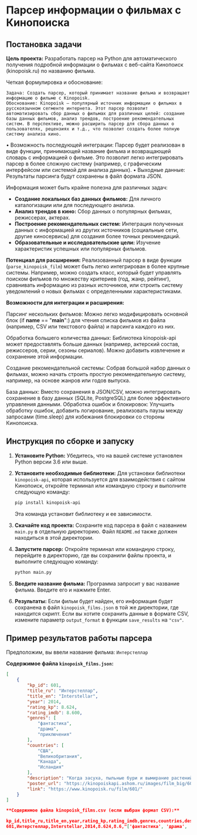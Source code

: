 # Парсер информации о фильмах с Кинопоиска

## Постановка задачи

**Цель проекта:** Разработать парсер на Python для автоматического получения подробной информации о фильмах с веб-сайта Кинопоиск (kinopoisk.ru) по названию фильма.

Четкая формулировка и обоснование:

	Задача: Создать парсер, который принимает название фильма и возвращает информацию о фильме с Kinopoisk.
	Обоснование: Kinopoisk — популярный источник информации о фильмах в русскоязычном сегменте интернета. Этот парсер позволит автоматизировать сбор данных о фильмах для различных целей: создание базы данных фильмов, анализ трендов, построение рекомендательных систем. В перспективе, можно расширить парсер для сбора данных о пользователях, рецензиях и т.д., что позволит создать более полную систему анализа кино.
•	Возможность последующей интеграции:
	Парсер будет реализован в виде функции, принимающей название фильма и возвращающей словарь с информацией о фильме. Это позволит легко интегрировать парсер в более сложную систему (например, с графическим интерфейсом или системой для анализа данных).
•	Выходные данные:
	Результаты парсинга будут сохранены в файл формата JSON.

 Информация может быть крайне полезна для различных задач:

*   **Создание локальных баз данных фильмов:** Для личного каталогизации или для последующего анализа.
*   **Анализ трендов в кино:** Сбор данных о популярных фильмах, режиссерах, актерах.
*   **Построение рекомендательных систем:** Интеграция полученных данных с информацией из других источников (социальные сети, другие киносервисы) для создания более точных рекомендаций.
*   **Образовательные и исследовательские цели:** Изучение характеристик успешных или популярных фильмов.

**Потенциал для расширения:** Реализованный парсер в виде функции (`parse_kinopoisk_film`) может быть легко интегрирован в более крупные системы. Например, можно создать класс, который будет управлять поиском фильмов по множеству критериев (год, жанр, рейтинг), сравнивать информацию из разных источников, или строить систему уведомлений о новых фильмах с определенными характеристиками.

**Возможности для интеграции и расширения:**

Парсинг нескольких фильмов: Можно легко модифицировать основной блок (if __name__ == "__main__":) для чтения списка фильмов из файла (например, CSV или текстового файла) и парсинга каждого из них.

Обработка большего количества данных: Библиотека kinopoisk-api может предоставлять больше данных (например, актерский состав, режиссеров, серии, сезоны сериалов). Можно добавить извлечение и сохранение этой информации.

Создание рекомендательной системы: Собрав большой набор данных о фильмах, можно начать строить простую рекомендательную систему, например, на основе жанров или годов выпуска.

База данных: Вместо сохранения в JSON/CSV, можно интегрировать сохранение в базу данных (SQLite, PostgreSQL) для более эффективного управления данными.
Обработка ошибок и блокировок: Улучшить обработку ошибок, добавить логирование, реализовать паузы между запросами (time.sleep) для избежания блокировки со стороны Кинопоиска.

## Инструкция по сборке и запуску

1.  **Установите Python:** Убедитесь, что на вашей системе установлен Python версии 3.6 или выше.
2.  **Установите необходимые библиотеки:**
    Для установки библиотеки `kinopoisk-api`, которая используется для взаимодействия с сайтом Кинопоиск, откройте терминал или командную строку и выполните следующую команду:
    ```bash
    pip install kinopoisk-api
    ```
    Эта команда установит библиотеку и ее зависимости.

3.  **Скачайте код проекта:**
    Сохраните код парсера в файл с названием `main.py` в отдельную директорию. Файл `README.md` также должен находиться в этой директории.

4.  **Запустите парсер:**
    Откройте терминал или командную строку, перейдите в директорию, где вы сохранили файлы проекта, и выполните следующую команду:
    ```bash
    python main.py
    ```

5.  **Введите название фильма:**
    Программа запросит у вас название фильма. Введите его и нажмите Enter.

6.  **Результаты:**
    Если фильм будет найден, его информация будет сохранена в файл `kinopoisk_films.json` в той же директории, где находится скрипт. Если вы хотите сохранить данные в формате CSV, измените параметр `output_format` в функции `save_results` на `"csv"`.

## Пример результатов работы парсера

Предположим, вы ввели название фильма: `Интерстеллар`

**Содержимое файла `kinopoisk_films.json`:**

```json
[
    {
        "kp_id": 601,
        "title_ru": "Интерстеллар",
        "title_en": "Interstellar",
        "year": 2014,
        "rating_kp": 8.624,
        "rating_imdb": 8.600,
        "genres": [
            "фантастика",
            "драма",
            "приключения"
        ],
        "countries": [
            "США",
            "Великобритания",
            "Канада",
            "Исландия"
        ],
        "description": "Когда засуха, пыльные бури и вымирание растений приводят человечество к продовольственному кризису, на Земле не остается ничего, что могло бы дать надежду. Но есть лишь один человек, который может отправиться к звездам, чтобы найти новый дом для человечества.",
        "poster_url": "https://kinopoiskapi.ashom.ru/images/film_big/601.jpg",
        "link": "https://www.kinopoisk.ru/film/601/"
    }
]

**Содержимое файла kinopoisk_films.csv (если выбран формат CSV):**

kp_id,title_ru,title_en,year,rating_kp,rating_imdb,genres,countries,description,poster_url,link
601,Интерстеллар,Interstellar,2014,8.624,8.6,"['фантастика', 'драма', 'приключения']","['США', 'Великобритания', 'Канада', 'Исландия']",Когда засуха, пыльные бури и вымирание растений приводят человечество к продовольственному кризису, на Земле не остается ничего, что могло бы дать надежду. Но есть лишь один человек, который может отправиться к звездам, чтобы найти новый дом для человечества.,https://kinopoiskapi.ashom.ru/images/film_big/601.jpg,https://www.kinopoisk.ru/film/601/
